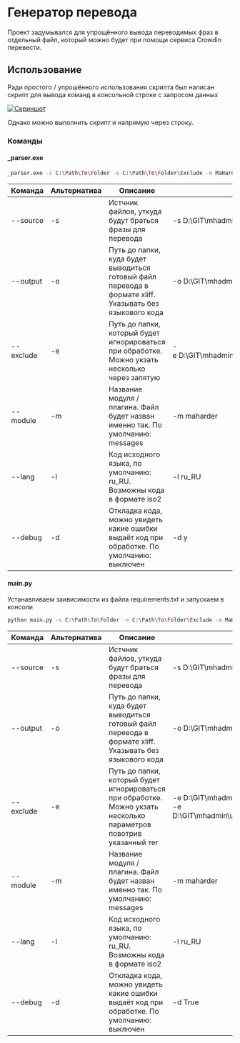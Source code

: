 # Генератор перевода

Проект задумывался для упрощённого вывода переводимых фраз в отдельный файл, который можно будет при помощи сервиса Crowdin перевести.

## Использование

Ради простого / упрошённого использования скрипта был написан скрипт для вывода команд в консольной строке с запросом данных

[![Скриншот](https://i120.fastpic.org/thumb/2022/0924/41/57b6f862dc5a10f5eeb6b60ae4170e41.jpeg)](https://fastpic.org/view/120/2022/0924/57b6f862dc5a10f5eeb6b60ae4170e41.png.html)

Однако можно выполнить скрипт и напрямую через строку.

### Команды

#### _parser.exe

```bash
_parser.exe -s C:\Path\To\Folder -e C:\Path\To\Folder\Exclude -m MaHarder -l ru_RU -o C:\Path\To\Output -d y
```


| Команда | Альтернатива | Описание                                                                                                                                                                           | Пример                                                                                                   |
| -------------- | ------------------------ | ------------------------------------------------------------------------------------------------------------------------------------------------------------------------------------------ | -------------------------------------------------------------------------------------------------------------- |
| --source       | -s                       | Истчник файлов, уткуда будут браться фразы для перевода                                                                                     | -s D:\GIT\mhadmin\upload                                                                                      |
| --output       | -o                       | Путь до папки, куда будет выводиться готовый файл перевода в формате xliff. Указывать без языкового кода | -o D:\GIT\mhadmin\upload\engine\inc\maharder\\_locales                                                        |
| --exclude      | -e                       | Путь до папки, который будет игнорироваться при обработке. Можно укзать несколько через запятую           | -e D:\GIT\mhadmin\upload\engine\inc\maharder\\_locales,D:\GIT\mhadmin\upload\engine\inc\maharder\admin\assets |
| --module       | -m                       | Название модуля / плагина. Файл будет назван именно так. По умолчанию: messages                                                    | -m maharder                                                                                                    |
| --lang         | -l                       | Код исходного языка, по умолчанию: ru_RU. Возможны кода в формате iso2                                                                     | -l ru_RU                                                                                                       |
| --debug        | -d                       | Откладка кода, можно увидеть какие ошибки выдаёт код при обработке. По умолчанию: выключен                      | -d y                                                                                                           |

#### main.py

Устанавливаем заивисимости из файла requirements.txt и запускаем в консоли

```bash
python main.py -s C:\Path\To\Folder -e C:\Path\To\Folder\Exclude -m MaHarder -l ru_RU -o C:\Path\To\Output -d True
```


| Команда | Альтернатива | Описание                                                                                                                                                                                                       | Пример                                                                                                      |
| -------------- | ------------------------ | ---------------------------------------------------------------------------------------------------------------------------------------------------------------------------------------------------------------------- | ----------------------------------------------------------------------------------------------------------------- |
| --source       | -s                       | Истчник файлов, уткуда будут браться фразы для перевода                                                                                                                 | -s D:\GIT\mhadmin\upload                                                                                         |
| --output       | -o                       | Путь до папки, куда будет выводиться готовый файл перевода в формате xliff. Указывать без языкового кода                             | -o D:\GIT\mhadmin\upload\engine\inc\maharder\\_locales                                                           |
| --exclude      | -e                       | Путь до папки, который будет игнорироваться при обработке. Можно укзать несколько параметров повотрив указанный тег | -e D:\GIT\mhadmin\upload\engine\inc\maharder\\_locales -e D:\GIT\mhadmin\upload\engine\inc\maharder\admin\assets |
| --module       | -m                       | Название модуля / плагина. Файл будет назван именно так. По умолчанию: messages                                                                                | -m maharder                                                                                                       |
| --lang         | -l                       | Код исходного языка, по умолчанию: ru_RU. Возможны кода в формате iso2                                                                                                 | -l ru_RU                                                                                                          |
| --debug        | -d                       | Откладка кода, можно увидеть какие ошибки выдаёт код при обработке. По умолчанию: выключен                                                  | -d True                                                                                                           |
